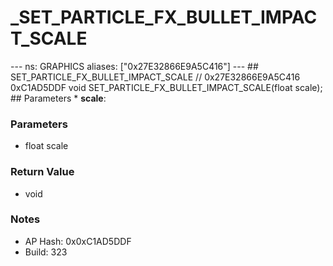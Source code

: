 # _SET_PARTICLE_FX_BULLET_IMPACT_SCALE

--- ns: GRAPHICS aliases: ["0x27E32866E9A5C416"] --- ## SET_PARTICLE_FX_BULLET_IMPACT_SCALE  // 0x27E32866E9A5C416 0xC1AD5DDF void SET_PARTICLE_FX_BULLET_IMPACT_SCALE(float scale);   ## Parameters * **scale**:

### Parameters
* float scale

### Return Value
* void

### Notes
* AP Hash: 0x0xC1AD5DDF
* Build: 323

